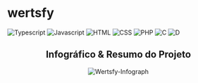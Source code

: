 # wertsfy

![Typescript](https://img.shields.io/badge/typescript-black.svg?style=for-the-badge&logo=typescript&logoColor=steelblue)
![Javascript](https://img.shields.io/badge/javascript-black.svg?style=for-the-badge&logo=javascript&logoColor=yellow)
![HTML](https://img.shields.io/badge/html-black.svg?style=for-the-badge&logo=html5&logoColor=redbrick)
![CSS](https://img.shields.io/badge/css-black.svg?style=for-the-badge&logo=css3&logoColor=darkblue)
![PHP](https://img.shields.io/badge/php-black.svg?style=for-the-badge&logo=php&logoColor=blue)
![C](https://img.shields.io/badge/c_/_c++-black.svg?style=for-the-badge&logo=c&logoColor=lightblue)
![D](https://img.shields.io/badge/d-black.svg?style=for-the-badge&logo=d&logoColor=darkred)

<div align="center"> 

## Infográfico & Resumo do Projeto

![Wertsfy-Infograph](https://user-images.githubusercontent.com/59739253/196843188-6ca83aaf-4ef5-4764-a00c-00ac4b67f127.png)
  
</div>

